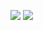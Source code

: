 [![](https://github-readme-stats.vercel.app/api/top-langs/?username=nnym&layout=compact&langs_count=10&theme=merko&hide_title=true)](https://github.com/anuraghazra/github-readme-stats)
[![](https://github-readme-stats.vercel.app/api?username=nnym&theme=merko&hide_title=true&hide_rank=true)](https://github.com/anuraghazra/github-readme-stats)
